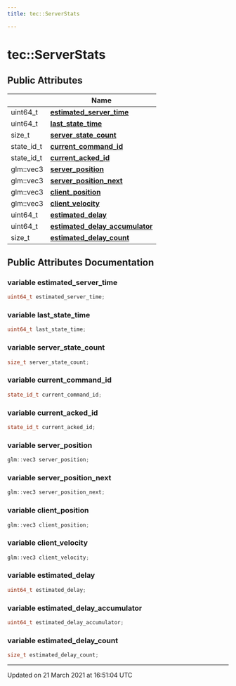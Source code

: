 ```yaml
---
title: tec::ServerStats

---
```


# tec::ServerStats



## Public Attributes

|                | Name           |
| -------------- | -------------- |
| uint64_t | **[estimated_server_time](/engine/Classes/classtec_1_1_server_stats/#variable-estimated_server_time)**  |
| uint64_t | **[last_state_time](/engine/Classes/classtec_1_1_server_stats/#variable-last_state_time)**  |
| size_t | **[server_state_count](/engine/Classes/classtec_1_1_server_stats/#variable-server_state_count)**  |
| state_id_t | **[current_command_id](/engine/Classes/classtec_1_1_server_stats/#variable-current_command_id)**  |
| state_id_t | **[current_acked_id](/engine/Classes/classtec_1_1_server_stats/#variable-current_acked_id)**  |
| glm::vec3 | **[server_position](/engine/Classes/classtec_1_1_server_stats/#variable-server_position)**  |
| glm::vec3 | **[server_position_next](/engine/Classes/classtec_1_1_server_stats/#variable-server_position_next)**  |
| glm::vec3 | **[client_position](/engine/Classes/classtec_1_1_server_stats/#variable-client_position)**  |
| glm::vec3 | **[client_velocity](/engine/Classes/classtec_1_1_server_stats/#variable-client_velocity)**  |
| uint64_t | **[estimated_delay](/engine/Classes/classtec_1_1_server_stats/#variable-estimated_delay)**  |
| uint64_t | **[estimated_delay_accumulator](/engine/Classes/classtec_1_1_server_stats/#variable-estimated_delay_accumulator)**  |
| size_t | **[estimated_delay_count](/engine/Classes/classtec_1_1_server_stats/#variable-estimated_delay_count)**  |

## Public Attributes Documentation

### variable estimated_server_time

```cpp
uint64_t estimated_server_time;
```


### variable last_state_time

```cpp
uint64_t last_state_time;
```


### variable server_state_count

```cpp
size_t server_state_count;
```


### variable current_command_id

```cpp
state_id_t current_command_id;
```


### variable current_acked_id

```cpp
state_id_t current_acked_id;
```


### variable server_position

```cpp
glm::vec3 server_position;
```


### variable server_position_next

```cpp
glm::vec3 server_position_next;
```


### variable client_position

```cpp
glm::vec3 client_position;
```


### variable client_velocity

```cpp
glm::vec3 client_velocity;
```


### variable estimated_delay

```cpp
uint64_t estimated_delay;
```


### variable estimated_delay_accumulator

```cpp
uint64_t estimated_delay_accumulator;
```


### variable estimated_delay_count

```cpp
size_t estimated_delay_count;
```


-------------------------------

Updated on 21 March 2021 at 16:51:04 UTC